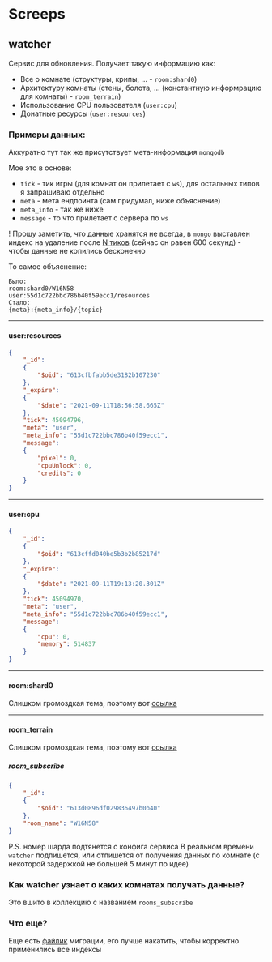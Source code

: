 # Screeps

## watcher
Сервис для обновления.
Получает такую информацию как:
- Все о комнате (структуры, крипы, ... - `room:shard0`)
- Архитектуру комнаты (стены, болота, ... (константную информрацию для комнаты) - `room_terrain`)
- Использование CPU пользователя (`user:cpu`)
- Донатные ресурсы (`user:resources`)

### Примеры данных:
Аккуратно тут так же присутствует мета-информация `mongodb`

Мое это в основе:
- `tick` - тик игры (для комнат он прилетает с `ws`), для остальных типов я запрашиваю отдельно
- `meta` - мета ендпоинта (сам придумал, ниже объяснение)
- `meta_info` - так же ниже
- `message` - то что прилетает с сервера по `ws`

! Прошу заметить, что данные хранятся не всегда, в `mongo` выставлен индекс на удаление после [N тиков](config.tmp.yml#11) (сейчас он равен 600 секунд) - чтобы данные не копились бесконечно

То самое объяснение:
```
Было:
room:shard0/W16N58 
user:55d1c722bbc786b40f59ecc1/resources
Стало:
{meta}:{meta_info}/{topic}
```
---
#### user:resources
```json
{
    "_id":
    {
        "$oid": "613cfbfabb5de3182b107230"
    },
    "_expire":
    {
        "$date": "2021-09-11T18:56:58.665Z"
    },
    "tick": 45094796,
    "meta": "user",
    "meta_info": "55d1c722bbc786b40f59ecc1",
    "message":
    {
        "pixel": 0,
        "cpuUnlock": 0,
        "credits": 0
    }
}
```
---
#### user:cpu
```json
{
    "_id":
    {
        "$oid": "613cffd040be5b3b2b85217d"
    },
    "_expire":
    {
        "$date": "2021-09-11T19:13:20.301Z"
    },
    "tick": 45094970,
    "meta": "user",
    "meta_info": "55d1c722bbc786b40f59ecc1",
    "message":
    {
        "cpu": 0,
        "memory": 514837
    }
}
```
---
#### room:shard0

Слишком громоздкая тема, поэтому вот [ссылка](docs/example_room:shard0.json)

---
#### room_terrain

Слишком громоздкая тема, поэтому вот [ссылка](docs/example_room_terrain.json)

##### room_subscribe
```json
{
    "_id":
    {
        "$oid": "613d0896df029836497b0b40"
    },
    "room_name": "W16N58"
}
```
P.S. номер шарда подтянется с конфига сервиса
В реальном времени `watcher` подпишется, или отпишется от получения данных по комнате (с некоторой задержкой не большей 5 минут по идее)

### Как watcher узнает о каких комнатах получать данные?

Это вшито в коллекцию с названием `rooms_subscribe`

### Что еще?

Еще есть [файлик](migration_mongo.py) миграции, его лучше накатить, чтобы корректно применились все индексы